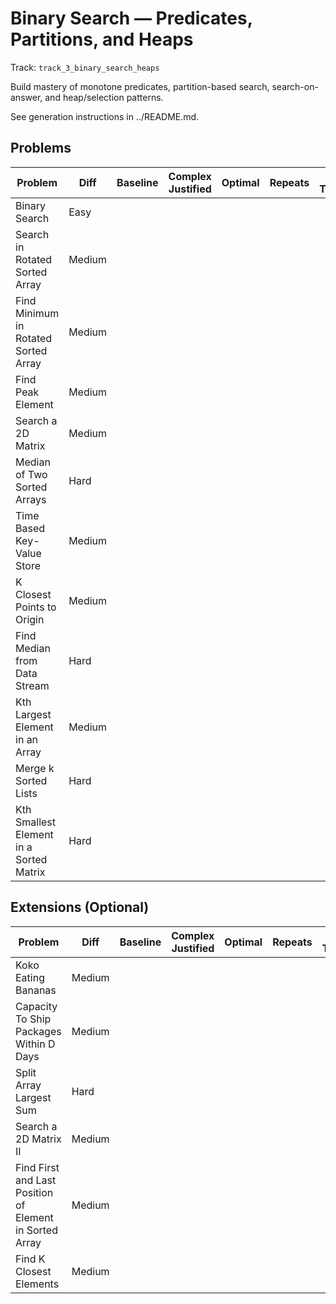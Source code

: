 # Binary Search — Predicates, Partitions, and Heaps

Track: `track_3_binary_search_heaps`

Build mastery of monotone predicates, partition-based search, search-on-answer, and heap/selection patterns.

See generation instructions in ../README.md.

## Problems

| Problem | Diff | Baseline | Complex Justified | Optimal | Repeats | Min Time | Conf | Clarified |             Communicated | Stated | Edge Tests | Clean Impl | Mistakes |
|---|---|---:|---:|---:|---:|---:|---:|---:|---:|---:|---:|---:|---|
| Binary Search | Easy |  |  |  |  |  |                  |  |  |  |  |  |                      |
| Search in Rotated Sorted Array | Medium |  |  |  |  |  |                  |  |  |  |  |  |                      |
| Find Minimum in Rotated Sorted Array | Medium |  |  |  |  |  |                  |  |  |  |  |  |                      |
| Find Peak Element | Medium |  |  |  |  |  |                  |  |  |  |  |  |                      |
| Search a 2D Matrix | Medium |  |  |  |  |  |                  |  |  |  |  |  |                      |
| Median of Two Sorted Arrays | Hard |  |  |  |  |  |                  |  |  |  |  |  |                      |
| Time Based Key-Value Store | Medium |  |  |  |  |  |                  |  |  |  |  |  |                      |
| K Closest Points to Origin | Medium |  |  |  |  |  |                  |  |  |  |  |  |                      |
| Find Median from Data Stream | Hard |  |  |  |  |  |                  |  |  |  |  |  |                      |
| Kth Largest Element in an Array | Medium |  |  |  |  |  |                  |  |  |  |  |  |                      |
| Merge k Sorted Lists | Hard |  |  |  |  |  |                  |  |  |  |  |  |                      |
| Kth Smallest Element in a Sorted Matrix | Hard |  |  |  |  |  |                  |  |  |  |  |  |                      |


## Extensions (Optional)

| Problem | Diff | Baseline | Complex Justified | Optimal | Repeats | Min Time | Conf | Clarified |             Communicated | Stated | Edge Tests | Clean Impl | Mistakes |
|---|---|---:|---:|---:|---:|---:|---:|---:|---:|---:|---:|---:|---|
| Koko Eating Bananas | Medium |  |  |  |  |  |                  |  |  |  |  |  |                      |
| Capacity To Ship Packages Within D Days | Medium |  |  |  |  |  |                  |  |  |  |  |  |                      |
| Split Array Largest Sum | Hard |  |  |  |  |  |                  |  |  |  |  |  |                      |
| Search a 2D Matrix II | Medium |  |  |  |  |  |                  |  |  |  |  |  |                      |
| Find First and Last Position of Element in Sorted Array | Medium |  |  |  |  |  |                  |  |  |  |  |  |                      |
| Find K Closest Elements | Medium |  |  |  |  |  |                  |  |  |  |  |  |                      |
